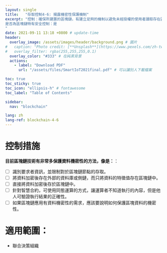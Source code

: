 ```yaml
---
layout: single
title:   "存取控制4-6: 揭露機密性保護機制"
excerpt: "控制：確保所建置的區塊鏈，有建立足夠的機制以避免未經授權的使用者讀取存在區塊內的交易資訊。<br><br>
是否為區塊鏈特有安全控制：是
" 
date: 2021-09-11 13:18 +0800 # update-time
header:
  overlay_image: /assets/images/header/background.png # 圖片
#   caption: "Photo credit: [**Unsplash**](https://www.pexels.com/zh-tw/search/earth/)" # 可以表示圖片來源
#   overlay_filter: rgba(255,255,255,0.1)
  overlay_color: "#333" # 在純黑背景
  actions:
    - label: "Download PDF"
      url: "/assets/files/SmartIoT2021final.pdf" # 可以讓別人下載檔案

toc: true
toc_sticky: true
toc_icon: "ellipsis-h" # fontawesome
toc_label: "Table of Contents"

sidebar:
  nav: "blockchain"

lang: zh
lang-ref: blockchain-4-6
---
```



# 控制措施
**目前區塊鏈技術有非常多保護資料機密性的方法，像是：**：

- [ ] 識別要求者資訊，並限制對於區塊鏈節點的存取。
- [ ] 將資料加密後存在外部的資料庫或側鏈，而只將資料的特徵值存在區塊鏈中。
- [ ] 直接將資料加密後存於區塊鏈中。
- [ ] 針對智慧合約，可使用同態運算的方式，讓運算者不知道執行的內容，但是他人可驗證執行結果的正確性。
- [ ] 如果區塊鏈應用有資料機密性的需求，應該要說明如何保護區塊資料的機密性。

# 適用範圍：
- 聯合決策組織

